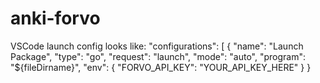 # anki-forvo

VSCode launch config looks like:
    "configurations": [
        {
            "name": "Launch Package",
            "type": "go",
            "request": "launch",
            "mode": "auto",
            "program": "${fileDirname}",
            "env": { "FORVO_API_KEY": "YOUR_API_KEY_HERE" }
        }